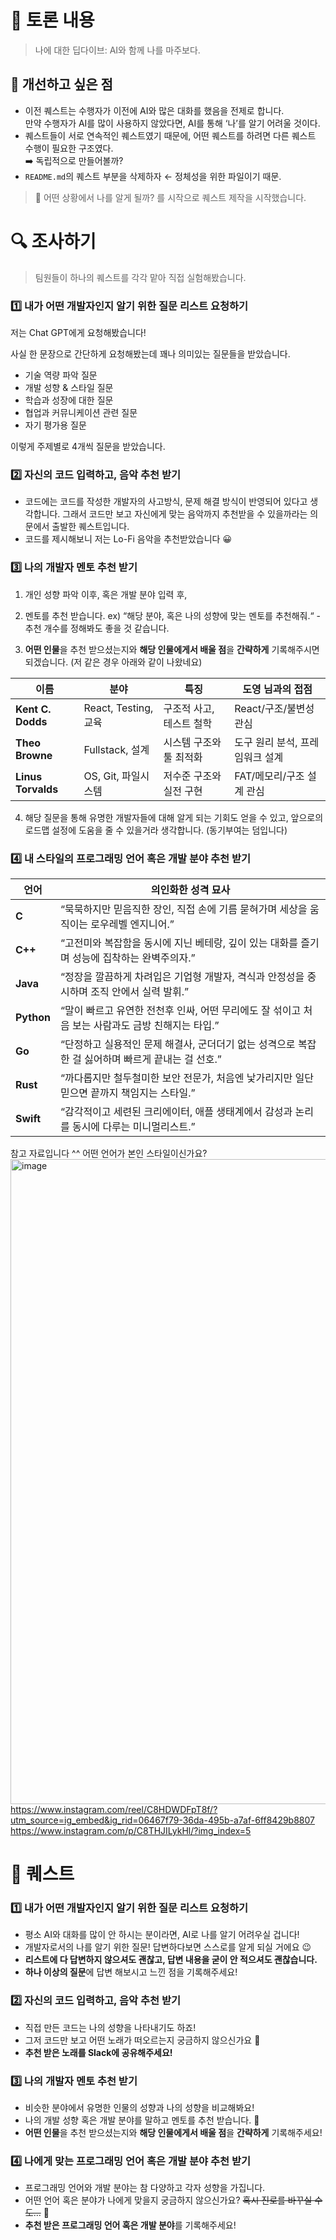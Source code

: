 # 💭 토론 내용

> 나에 대한 딥다이브: AI와 함께 나를 마주보다.
> 

## 💭 개선하고 싶은 점

- 이전 퀘스트는 수행자가 이전에 AI와 많은 대화를 했음을 전제로 합니다.  
만약 수행자가 AI를 많이 사용하지 않았다면, AI를 통해 ‘나’를 알기 어려울 것이다.
- 퀘스트들이 서로 연속적인 퀘스트였기 때문에, 어떤 퀘스트를 하려면 다른 퀘스트 수행이 필요한 구조였다.  
➡️ 독립적으로 만들어볼까?
- `README.md`의 퀘스트 부분을 삭제하자 ← 정체성을 위한 파일이기 때문.

> 🧐 어떤 상황에서 나를 알게 될까? 를 시작으로 퀘스트 제작을 시작했습니다.
> 



# 🔍 조사하기

> 팀원들이 하나의 퀘스트를 각각 맡아 직접 실험해봤습니다.
> 
### 1️⃣ 내가 어떤 개발자인지 알기 위한 질문 리스트 요청하기

저는 Chat GPT에게 요청해봤습니다!

사실 한 문장으로 간단하게 요청해봤는데 꽤나 의미있는 질문들을 받았습니다.

- 기술 역량 파악 질문
- 개발 성향 & 스타일 질문
- 학습과 성장에 대한 질문
- 협업과  커뮤니케이션 관련 질문
- 자기 평가용 질문

이렇게 주제별로 4개씩 질문을 받았습니다.

### 2️⃣ 자신의 코드 입력하고, 음악 추천 받기

- 코드에는 코드를 작성한 개발자의 사고방식, 문제 해결 방식이 반영되어 있다고 생각합니다. 그래서 코드만 보고 자신에게 맞는 음악까지 추천받을 수 있을까라는 의문에서 출발한 퀘스트입니다.
- 코드를 제시해보니 저는 Lo-Fi 음악을 추천받았습니다 😀

### 3️⃣ 나의 개발자 멘토 추천 받기

1. 개인 성향 파악 이후, 혹은 개발 분야 입력 후,
    
2. 멘토를 추천 받습니다. ex) “해당 분야, 혹은 나의 성향에 맞는 멘토를 추천해줘.“ 
        - 추천 개수를 정해봐도 좋을 것 같습니다.
        
3. **어떤 인물**을 추천 받으셨는지와 **해당 인물에게서 배울 점**을 **간략하게** 기록해주시면 되겠습니다.
        (저 같은 경우 아래와 같이 나왔네요)
   
| 이름               | 분야                | 특징                          | 도영 님과의 접점                         |
|--------------------|---------------------|-------------------------------|-------------------------------------------|
| **Kent C. Dodds**  | React, Testing, 교육 | 구조적 사고, 테스트 철학          | React/구조/불변성 관심                    |
| **Theo Browne**    | Fullstack, 설계      | 시스템 구조와 툴 최적화           | 도구 원리 분석, 프레임워크 설계           |
| **Linus Torvalds** | OS, Git, 파일시스템  | 저수준 구조와 실전 구현           | FAT/메모리/구조 설계 관심                 |

        
4. 해당 질문을 통해 유명한 개발자들에 대해 알게 되는 기회도 얻을 수 있고, 
앞으로의 로드맵 설정에 도움을 줄 수 있을거라 생각합니다. (동기부여는 덤입니다)


### 4️⃣ 내 스타일의 프로그래밍 언어 혹은 개발 분야 추천 받기


| 언어         | 의인화한 성격 묘사                                                |
| ---------- | --------------------------------------------------------- |
| **C**      | “묵묵하지만 믿음직한 장인, 직접 손에 기름 묻혀가며 세상을 움직이는 로우레벨 엔지니어.”        |
| **C++**    | “고전미와 복잡함을 동시에 지닌 베테랑, 깊이 있는 대화를 즐기며 성능에 집착하는 완벽주의자.”     |
| **Java**   | “정장을 깔끔하게 차려입은 기업형 개발자, 격식과 안정성을 중시하며 조직 안에서 실력 발휘.”      |
| **Python** | “말이 빠르고 유연한 전천후 인싸, 어떤 무리에도 잘 섞이고 처음 보는 사람과도 금방 친해지는 타입.” |
| **Go**     | “단정하고 실용적인 문제 해결사, 군더더기 없는 성격으로 복잡한 걸 싫어하며 빠르게 끝내는 걸 선호.” |
| **Rust**   | “까다롭지만 철두철미한 보안 전문가, 처음엔 낯가리지만 일단 믿으면 끝까지 책임지는 스타일.”      |
| **Swift**  | “감각적이고 세련된 크리에이터, 애플 생태계에서 감성과 논리를 동시에 다루는 미니멀리스트.”       |


참고 자료입니다 ^^ 어떤 언어가 본인 스타일이신가요?
<img width="1042" height="1032" alt="image" src="https://github.com/user-attachments/assets/ceab5448-1e36-4338-932c-2416a7e701d1" />
https://www.instagram.com/reel/C8HDWDFpT8f/?utm_source=ig_embed&ig_rid=06467f79-36da-495b-a7af-6ff8429b8807
https://www.instagram.com/p/C8THJILykHl/?img_index=5

# 👻 퀘스트

### 1️⃣ 내가 어떤 개발자인지 알기 위한 질문 리스트 요청하기

- 평소 AI와 대화를 많이 안 하시는 분이라면, AI로 나를 알기 어려우실 겁니다!
- 개발자로서의 나를 알기 위한 질문! 답변하다보면 스스로를 알게 되실 거에요 😉
- **리스트에 다 답변하지 않으셔도 괜찮고, 답변 내용을 굳이 안 적으셔도 괜찮습니다.**
- **하나 이상의 질문**에 답변 해보시고 느낀 점을 기록해주세요!

### 2️⃣ 자신의 코드 입력하고, 음악 추천 받기

- 직접 만든 코드는 나의 성향을 나타내기도 하죠!
- 그저 코드만 보고 어떤 노래가 떠오르는지 궁금하지 않으신가요 🤨
- **추천 받은 노래를 Slack에 공유해주세요!**

### 3️⃣ 나의 개발자 멘토 추천 받기

- 비슷한 분야에서 유명한 인물의 성향과 나의 성향을 비교해봐요!
- 나의 개발 성향 혹은 개발 분야를 말하고 멘토를 추천 받습니다. 👥
- **어떤 인물**을 추천 받으셨는지와 **해당 인물에게서 배울 점**을 **간략하게** 기록해주세요!

### 4️⃣ 나에게 맞는 프로그래밍 언어 혹은 개발 분야 추천 받기

- 프로그래밍 언어와 개발 분야는 참 다양하고 각자 성향을 가집니다.
- 어떤 언어 혹은 분야가 나에게 맞을지 궁금하지 않으신가요? ~~혹시 진로를 바꾸실 수도…~~ 🫨
- **추천 받은 프로그래밍 언어 혹은 개발 분야**를 기록해주세요!
